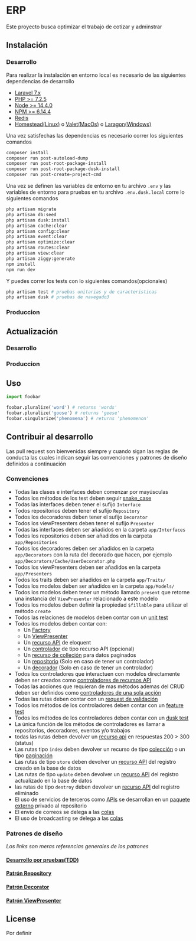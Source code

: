 # ERP
Este proyecto busca optimizar el trabajo de cotizar y adminstrar

## Instalación
### Desarrollo
Para realizar la instalación en entorno local es necesario de las siguientes dependencias de desarrollo  
- [Laravel 7.x](https://laravel.com/docs/7.x/)  
- [PHP >= 7.2.5](https://php.net)  
- [Node >= 14.4.0](https://nodejs.org)  
- [NPM >= 6.14.4](https://npmjs.com)  
- [Redis](https://redis.io)  
- [Homestead(Linux)](https://laravel.com/docs/7.x/homestead) o [Valet(MacOs)](https://laravel.com/docs/7.x/valet) o [Laragon(Windows)](https://laragon.org)  

Una vez satisfechas las dependencias es necesario correr los siguientes comandos
```bash
composer install  
composer run post-autoload-dump  
composer run post-root-package-install  
composer run post-root-package-dusk-install
composer run post-create-project-cmd  

```
Una vez se definen las variables de entorno en tu archivo `.env` y las variables de entorno para pruebas en tu archivo `.env.dusk.local` corre lo siguientes comandos

```bash
php artisan migrate
php artisan db:seed
php artisan dusk:install
php artisan cache:clear
php artisan config:clear
php artisan event:clear
php artisan optimize:clear
php artisan routes:clear
php artisan view:clear
php artisan ziggy:generate
npm install
npm run dev
```
Y puedes correr los tests con lo siguientes comandos(opcionales)

```bash
php artisan test # pruebas unitarias y de caracteristicas
php artisan dusk # pruebas de navegado3
```
### Produccion

## Actualización

### Desarrollo


### Produccion



## Uso

```python
import foobar

foobar.pluralize('word') # returns 'words'
foobar.pluralize('goose') # returns 'geese'
foobar.singularize('phenomena') # returns 'phenomenon'
```

## Contribuir al desarrollo

Las pull request son bienvenidas siempre y cuando sigan las reglas de conducta las cuales indican seguir las convenciones y patrones de diseño definidos a continuación

### Convenciones
- Todas las clases e interfaces deben comenzar por mayúsculas  
- Todos los métodos de los test deben seguir [snake_case](https://wikipedia.org/wiki/Snake_case)
- Todas las interfaces deben tener el sufijo `Interface`
- Todos repositorios deben tener el sufijo `Repository`  
- Todos los decoradores deben tener el sufijo `Decorator`
- Todos los viewPresenters deben tener el sufijo `Presenter`
- Todas las interfaces deben ser añadidos en la carpeta `app/Interfaces`
- Todos los repositorios deben ser añadidos en la carpeta `app/Repositories`  
- Todos los decoradores deben ser añadidos en la carpeta `app/Decorators` con la ruta del decorado que hacen, por ejemplo `app/Decorators/Cache/UserDecorator.php`  
- Todos los viewPresenters deben ser añadidos en la carpeta `app/Presenters`
- Todos los traits deben ser añadidos en la carpeta `app/Traits/`  
- Todos los modelos deben ser añadidos en la carpeta `app/Models/`
- Todos los modelos deben tener un método llamado `present` que retorne una instancia del `ViewPresenter` relacionado a este modelo
- Todos los modelos deben definir la propiedad `$fillable` para utilizar el método `create`
- Todos las relaciones de modelos deben contar con un [unit test](https://laravel.com/docs/7.x/testing#creating-and-running-tests)  
- Todos los modelos deben contar con:  
    - Un [Factory](https://laravel.com/docs/7.x/database-testing#writing-factories)
    - Un [ViewPresenter](https://laraveles.com/vistas-mas-legibles-usando-presenters-en-laravel)  
    - Un [recurso API](https://laravel.com/docs/7.x/eloquent-resources) de eloquent  
    - Un [controlador](https://laravel.com/docs/7.x/controllers#restful-partial-resource-routes) de tipo recurso API (opcional)  
    - Un [recurso de colleción](https://laravel.com/docs/7.x/eloquent-resources#pagination) para datos paginados  
    - Un [repositorio](https://medium.com/@cesiztel/repository-pattern-en-laravel-f66fcc9ea492) (Solo en caso de tener un controlador)  
    - Un [decorador](https://dev.to/ahmedash95/design-patterns-in-php-decorator-with-laravel-5hk6) (Solo en caso de tener un controlador)  
- Todos los controladores que interactuen con modelos directamente deben ser creados como [controladores de recursos API](https://laravel.com/docs/7.x/controllers#restful-partial-resource-routes)  
- Todas las acciones que requieran de mas métodos ademas del CRUD deben ser definidos como [controladores de una sola acción](https://laravel.com/docs/7.x/controllers#single-action-controllers)  
- Todas las rutas deben contar con un [request de validación](https://laravel.com/docs/7.x/validation#creating-form-requests)  
- Todos los métodos de los controladores deben contar con un [feature test](https://laravel.com/docs/7.x/http-tests)
- Todos los métodos de los controladores deben contar con un [dusk test](https://laravel.com/docs/7.x/dusk#getting-started)  
- La única función de los métodos de controladores es llamar a repositorios, decoradores, eventos y/o trabajos
- todas las rutas deben devolver un [recurso api](https://laravel.com/docs/7.x/eloquent-resources) en respuestas  200 > 300 (status)
- Las rutas tipo `index` deben devolver un recurso de tipo [colección](https://laravel.com/docs/7.x/eloquent-resources#writing-resources) o un tipo [paginación](https://laravel.com/docs/7.x/eloquent-resources#pagination)
- Las rutas de tipo `store` deben devolver un [recurso API](https://laravel.com/docs/7.x/eloquent-resources#writing-resources) del registro creado en la base de datos
- Las rutas de tipo `update` deben devolver un [recurso API](https://laravel.com/docs/7.x/eloquent-resources#writing-resources) del registro actualizado en la base de datos
- las rutas de tipo `destroy` deben devolver un [recurso API](https://laravel.com/docs/7.x/eloquent-resources#writing-resources) del registro eliminado
- El uso de servicios de terceros como [APIs](https://xataka.com/basics/api-que-sirve) se desarrollan en un [paquete externo](https://laravel.com/docs/7.x/packages) privado al repositorio
- El envio de correos se delega a las [colas](https://laravel.com/docs/7.x/queues)
- El uso de broadcasting se delega a las [colas](https://laravel.com/docs/7.x/queues)  


### Patrones de diseño
_Los links son meras referencias generales de los patrones_
#### [Desarrollo por pruebas(TDD)](https://www.paradigmadigital.com/dev/tdd-como-metodologia-de-diseno-de-software)
#### [Patrón Repository](https://medium.com/@cesiztel/repository-pattern-en-laravel-f66fcc9ea492)
#### [Patrón Decorator](https://dev.to/ahmedash95/design-patterns-in-php-decorator-with-laravel-5hk6)
#### [Patrón ViewPresenter](https://laraveles.com/vistas-mas-legibles-usando-presenters-en-laravel)

## License
Por definir